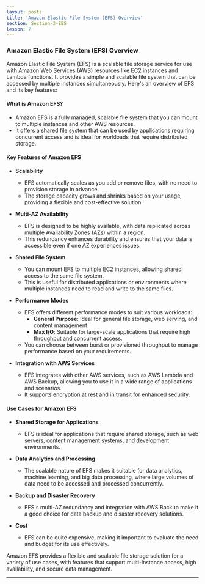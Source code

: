 ```yaml
---
layout: posts
title: 'Amazon Elastic File System (EFS) Overview'
section: Section-3-EBS
lesson: 7
---
```


### Amazon Elastic File System (EFS) Overview

Amazon Elastic File System (EFS) is a scalable file storage service for use with Amazon Web Services (AWS) resources like EC2 instances and Lambda functions. It provides a simple and scalable file system that can be accessed by multiple instances simultaneously. Here's an overview of EFS and its key features:

<!-- pagebreak -->

#### What is Amazon EFS?

- Amazon EFS is a fully managed, scalable file system that you can mount to multiple instances and other AWS resources.
- It offers a shared file system that can be used by applications requiring concurrent access and is ideal for workloads that require distributed storage.

<!-- pagebreak -->

#### Key Features of Amazon EFS

- **Scalability**

  - EFS automatically scales as you add or remove files, with no need to provision storage in advance.
  - The storage capacity grows and shrinks based on your usage, providing a flexible and cost-effective solution.

- **Multi-AZ Availability**

  - EFS is designed to be highly available, with data replicated across multiple Availability Zones (AZs) within a region.
  - This redundancy enhances durability and ensures that your data is accessible even if one AZ experiences issues.

- **Shared File System**

  - You can mount EFS to multiple EC2 instances, allowing shared access to the same file system.
  - This is useful for distributed applications or environments where multiple instances need to read and write to the same files.

- **Performance Modes**

  - EFS offers different performance modes to suit various workloads:
    - **General Purpose**: Ideal for general file storage, web serving, and content management.
    - **Max I/O**: Suitable for large-scale applications that require high throughput and concurrent access.
  - You can choose between burst or provisioned throughput to manage performance based on your requirements.

- **Integration with AWS Services**
  - EFS integrates with other AWS services, such as AWS Lambda and AWS Backup, allowing you to use it in a wide range of applications and scenarios.
  - It supports encryption at rest and in transit for enhanced security.

<!-- pagebreak -->

#### Use Cases for Amazon EFS

- **Shared Storage for Applications**

  - EFS is ideal for applications that require shared storage, such as web servers, content management systems, and development environments.

- **Data Analytics and Processing**

  - The scalable nature of EFS makes it suitable for data analytics, machine learning, and big data processing, where large volumes of data need to be accessed and processed concurrently.

- **Backup and Disaster Recovery**

  - EFS's multi-AZ redundancy and integration with AWS Backup make it a good choice for data backup and disaster recovery solutions.

- **Cost**
  - EFS can be quite expensive, making it important to evaluate the need and budget for its use effectively.

Amazon EFS provides a flexible and scalable file storage solution for a variety of use cases, with features that support multi-instance access, high availability, and secure data management.

---
